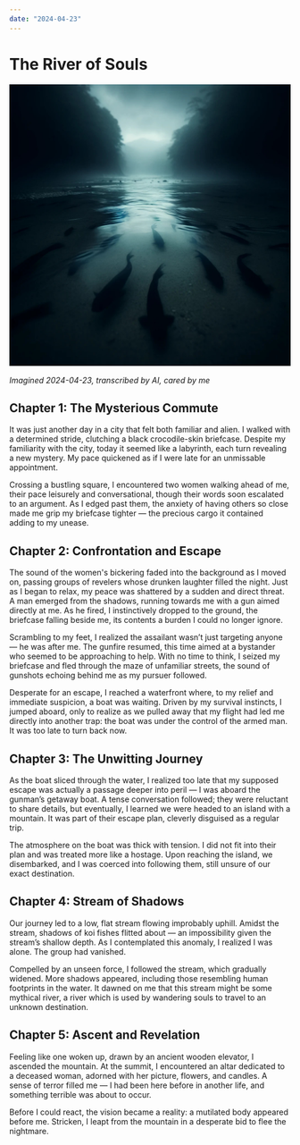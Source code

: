```yaml
---
date: "2024-04-23"
---
```


# The River of Souls

![](../assets/the_river_of_souls.jpg)

*Imagined 2024-04-23, transcribed by AI, cared by me*

## Chapter 1: The Mysterious Commute

It was just another day in a city that felt both familiar and alien. I walked with a determined stride, clutching a black crocodile-skin briefcase. Despite my familiarity with the city, today it seemed like a labyrinth, each turn revealing a new mystery. My pace quickened as if I were late for an unmissable appointment.

Crossing a bustling square, I encountered two women walking ahead of me, their pace leisurely and conversational, though their words soon escalated to an argument. As I edged past them, the anxiety of having others so close made me grip my briefcase tighter — the precious cargo it contained adding to my unease.

## Chapter 2: Confrontation and Escape

The sound of the women's bickering faded into the background as I moved on, passing groups of revelers whose drunken laughter filled the night. Just as I began to relax, my peace was shattered by a sudden and direct threat. A man emerged from the shadows, running towards me with a gun aimed directly at me. As he fired, I instinctively dropped to the ground, the briefcase falling beside me, its contents a burden I could no longer ignore.

Scrambling to my feet, I realized the assailant wasn’t just targeting anyone — he was after me. The gunfire resumed, this time aimed at a bystander who seemed to be approaching to help. With no time to think, I seized my briefcase and fled through the maze of unfamiliar streets, the sound of gunshots echoing behind me as my pursuer followed.

Desperate for an escape, I reached a waterfront where, to my relief and immediate suspicion, a boat was waiting. Driven by my survival instincts, I jumped aboard, only to realize as we pulled away that my flight had led me directly into another trap: the boat was under the control of the armed man. It was too late to turn back now.

## Chapter 3: The Unwitting Journey

As the boat sliced through the water, I realized too late that my supposed escape was actually a passage deeper into peril — I was aboard the gunman’s getaway boat. A tense conversation followed; they were reluctant to share details, but eventually, I learned we were headed to an island with a mountain. It was part of their escape plan, cleverly disguised as a regular trip.

The atmosphere on the boat was thick with tension. I did not fit into their plan and was treated more like a hostage. Upon reaching the island, we disembarked, and I was coerced into following them, still unsure of our exact destination.

## Chapter 4: Stream of Shadows

Our journey led to a low, flat stream flowing improbably uphill. Amidst the stream, shadows of koi fishes flitted about — an impossibility given the stream’s shallow depth. As I contemplated this anomaly, I realized I was alone. The group had vanished.

Compelled by an unseen force, I followed the stream, which gradually widened. More shadows appeared, including those resembling human footprints in the water. It dawned on me that this stream might be some mythical river, a river which is used by wandering souls to travel to an unknown destination.

## Chapter 5: Ascent and Revelation

Feeling like one woken up, drawn by an ancient wooden elevator, I ascended the mountain. At the summit, I encountered an altar dedicated to a deceased woman, adorned with her picture, flowers, and candles. A sense of terror filled me — I had been here before in another life, and something terrible was about to occur.

Before I could react, the vision became a reality: a mutilated body appeared before me. Stricken, I leapt from the mountain in a desperate bid to flee the nightmare.


